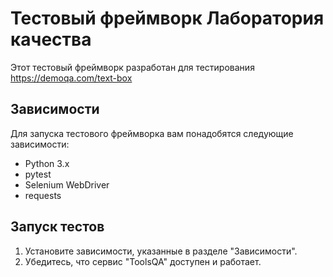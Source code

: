 # Тестовый фреймворк Лаборатория качества

Этот тестовый фреймворк разработан для тестирования https://demoqa.com/text-box

## Зависимости

Для запуска тестового фреймворка вам понадобятся следующие зависимости:

- Python 3.x
- pytest
- Selenium WebDriver
- requests

## Запуск тестов

1. Установите зависимости, указанные в разделе "Зависимости".
2. Убедитесь, что сервис "ToolsQA" доступен и работает.
